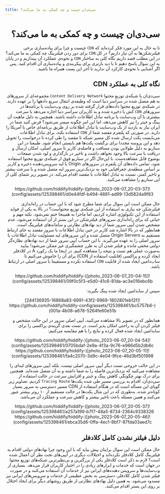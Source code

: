 ```yaml
---
title: سی‌دی‌ان چیست و چه کمکی به ما می‌کند؟
---
```



<div dir="rtl" markdown=1>


# سی‌دی‌ان چیست و چه کمکی به ما می‌کند؟

تا به حال به این مورد فکر کرده‌اید که `CDN` چیست و چرا برای پیاده‌سازی برخی فیلترشکن‌ها به آن نیاز داریم؟ در کل `CDN` برای دور زدن فیلترینگ چه کمکی به ما ‌می‌کند؟
در این مطلب قصد داریم نگاه کلی به ساختار `CDN` و نحوه‌ی عملکرد آن بیندازیم و در پایان به این سوال پاسخ دهیم تا با دید بازتری برای پیکربندی و پیاده‌سازی آن اقدام کنید. پس اگر آشنایی با نحوه‌ی کارکرد آن ندارید تا آخر این پست همراه ما باشید.


## نگاه کلی به عملکرد CDN
سی‌دی‌ان یا شبکه‌ی توزیع محتوا `Content Delivery Network` مجموعه‌ای از سرورهای به هم متصل شده در سراسر دنیا است که وظیفه‌ی انتقال سریع داده‎ها را بر عهده دارند. در شبکه‌ی توزیع محتوا داده‌های قرار گرفته شده بر روی وب‌سایت‌ یا برنامه‌ها در سرورهای `CDN` کش یا ذخیره شده و به کاربران سراسر دنیا اجازه می‌دهد با سرعت بیشتری با آن وب‌سایت یا برنامه تبادل اطلاعات داشته باشند. همچنین به دلیل ماهیت آن پینگ و جیتر را نیز کاهش می‌دهد، اما این امر چگونه میسر می‌شود؟ فرض کنید شما در ایران نیاز به بازدید از یک وب‌سایت یا تبادل اطلاعات از طریق برنامه‌ای خاص با آمریکا را دارید. در صورتی که پلتفرم مقصد شما از `CDN` استفاده نکند، برای تبادل اطلاعات می‌بایست پکت ارسال شده کل مسیر شبکه‌ تا مقصد را طی کرده تا درخواست را تحویل دهد و این پروسه مجددا برای برگشت پکت‌ها هم بایستی انجام شود. طبیعتا در این سناریو به دلیل طولانی بودن مسافت و فاصله‌ی کاربر تا سرور اصلی، امکان ارسال و دریافت با سرعت بالا وجود نخواهد داشت و تاخیر در بارگذاری و لود شدن صفحات بوضوح قابل مشاهده‌ست.
با این‌حال اگر در سناریو فوق از شبکه‌ی توزیع محتوا استفاده شود، تمامی داده‌های آن پلتفرم در سرورهای Origin یا لبه سرویس‌دهنده ذخیره و کاربر بر اساس منطقه‌ی جغرافیایی خود به نزدیک‌ترین سرور لبه متصل شده و با سرعت بیشتر و تاخیر کمتر، نسبت به تبادل اطلاعات با مقصد اقدام می‌کند. در تصویر زیر شمای کلی از این سناریو را مشاهده می‌کنید.


<div align=center markdown=1>
![photo_2023-06-07_20-03-37](https://github.com/hiddify/hiddify-config/assets/125398461/d0e44fdf-b494-4881-ad99-13d5824a9f83)
</div>

حال ممکن است این سوال برای شما مطرح شود که با این حساب در راه‌اندازی فیلترشکن چه نیازی به استفاده از این شبکه‌ی توزیع محتواست؟
در بالا به یکی از فواید استفاده از این تکنولوژی اشاره کردیم، اما ماجرا به همینجا ختم نمی‌شود. نکته مهم و حیاتی که برای راه‌اندازی سرورهای فیلترشکن در این بستر از آن استفاده می‌شود، عدم مشخص شدن آیپی سرور شما از دید نهادهای نظارتی و سامانه‌های فیلترینگ است. همانطور که در بالا اشاره شد کاربر در حین تبادل اطلاعات با سرور مقصد به جای ارتباط مستقیم به Origin Servers متصل شده و این سرورهای لبه مسئولیت تبادل اطلاعات با سرور اصلی را به عهده می‌گیرند. با این حساب آیپی سرور شما از دید نهادهای نظاره‌گر دولتی مخفی مانده و فیلتر شدن آن به طرز چشمگیری غیر ممکن می‌شود!
بیایید به‌صورت عملی هم تست و نتیجه را مشاهده کنیم. در اینجا ما یک رکورد A در کلادفلر ایجاد کرده و پراکسی (قابلیت استفاده از CDN) برای آن را خاموش می‌کنیم تا ساب‌دامین ایجاد شده از قابلیت `CDN` استفاده نکرده و مستقیما با سرور اصلی در ارتباط باشد.


<div align=center markdown=1>
![photo_2023-06-07_20-04-15](https://github.com/hiddify/hiddify-config/assets/125398461/09f0c5f3-e5d0-41c6-81da-ac3e016ebc6b)

</div>

سپس از سابدامین ایجاد شده پینگ بگیرید:


<div align=center markdown=1>
![244136935-16868a83-6991-43f2-9969-1802801eb12f](https://github.com/hiddify/hiddify-config/assets/125398461/bc5757b6-001a-4b08-a678-5264fe60e51b)

</div>

همانطور که در تصویر بالا مشاهده می‌کنید، آیپی اصلی سرور در این حالت مشخص و فیلتر کردن آن به راحتی امکان پذیر است.
در تست بعدی گزینه‌ی پراکسی را برای سابدامین ایجاد شده فعال کرده و نتایج را با هم مقایسه می‌کنیم:


<div align=center markdown=1>
![photo_2023-06-07_20-04-54](https://github.com/hiddify/hiddify-config/assets/125398461/0705bdaf-2e9a-4f3a-9c76-e966d5b2db6c)
</div>

<div align=center markdown=1>
![photo_2023-06-07_20-05-11](https://github.com/hiddify/hiddify-config/assets/125398461/fa4c2070-3d9c-4e04-9fce-46d3bf501998)

</div>

در این حالت خروجی تست دیگر آیپی سرور اصلی نیست، بلکه آیپی سرورهای لبه‌ای را مشاهده می‌کنید که نزدیک‌ترین فاصله را به شما داشته و به آن متصل شده‌اید.
همچنین برای درک بهتر چگونگی کاهش پینگ و جیتر و افزایش سرعت در حالت استفاده از سی‌دی‌ان، اقدام به بررسی مسیر طی شده پکت‌ها `Tracing Route` کردیم. تصاویر زیر گویای این مسأله‌ است که در هنگام استفاده از CDN مسیر دسترسی به سرور بسیار کوتاه‌تر شده، به‌طوری که در این مثال پکت‌ها در حالت مستقیم از ۱۰ روتر بیشتر عبور می‌کنند و همین مسئله باعث تاخیر بیشتر و کاهش سرعت و عملکرد آن می‌باشد.

<div align=center markdown=1>
![photo_2023-06-07_20-05-37](https://github.com/hiddify/hiddify-config/assets/125398461/a257a199-b7f7-48a5-8734-2364c9338326)
</div>

<div align=center markdown=1>
![photo_2023-06-07_20-05-46](https://github.com/hiddify/hiddify-config/assets/125398461/ebca35d6-0ffa-4ec1-8bf7-87fda03aed7c)
</div>

## دلیل فیلتر نشدن کامل کلادفلر
حال ممکن است این سوال برایتان پیش بیاید که با این وجود چرا نهادهای دولتی اقدام به فیلترینگ کامل کلادفلر نکرده‌اند و اختلالات دیگری در آیپی‌های تحت نظر آن اعمال شده است؟ لازم به ذکر است کلادفلر یکی از بزرگترین و بی‌نظیرترین شبکه‌های توزیع محتوا در جهان است که خدمات و ابزارهای زیادی را در اختیار کاربران قرار می‌دهد. بسیاری از وب‌سایت‌ها و سرویس دهنده‌های ایرانی نیز از خدمات آن استفاده می‌کنند و در صورت فیلتر شدن کامل کلادفلر، دسترسی به بخش عظیمی از خدمات و سرویس‌های ایرانی نیز مسدود می‌شود. به همین دلیل نهادهای نظارتی از طریق روشهای دیگر برای ایجاد اختلال بر روی این بستر اقدام می‌کنند.


